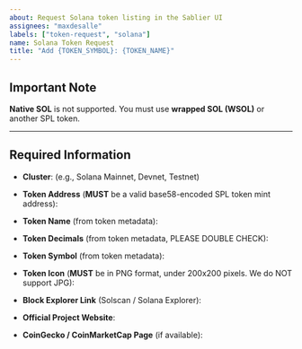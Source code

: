 ```yaml
---
about: Request Solana token listing in the Sablier UI
assignees: "maxdesalle"
labels: ["token-request", "solana"]
name: Solana Token Request
title: "Add {TOKEN_SYMBOL}: {TOKEN_NAME}"
---
```


<!-- Please provide the following information for your Solana token. -->

## Important Note

**Native SOL** is not supported. You must use **wrapped SOL (WSOL)** or another SPL token.

---

## Required Information

- **Cluster**: (e.g., Solana Mainnet, Devnet, Testnet)

- **Token Address** (**MUST** be a valid base58-encoded SPL token mint address):

- **Token Name** (from token metadata):

- **Token Decimals** (from token metadata, PLEASE DOUBLE CHECK):

- **Token Symbol** (from token metadata):

- **Token Icon** (**MUST** be in PNG format, under 200x200 pixels. We do NOT support JPG):

- **Block Explorer Link** (Solscan / Solana Explorer):

- **Official Project Website**:

- **CoinGecko / CoinMarketCap Page** (if available):
